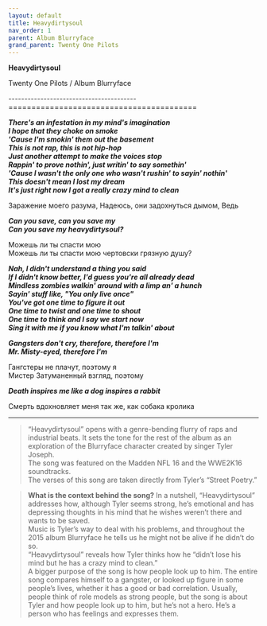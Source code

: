 ```yaml
---  
layout: default  
title: Heavydirtysoul  
nav_order: 1  
parent: Album Blurryface  
grand_parent: Twenty One Pilots  
---  
```


**Heavydirtysoul**
<p>
Twenty One Pilots / Album Blurryface
</p>  
----------------------------------------
=========================================

**_There's an infestation in my mind's imagination  
I hope that they choke on smoke  
'Cause I'm smokin' them out the basement  
This is not rap, this is not hip-hop  
Just another attempt to make the voices stop  
Rappin' to prove nothin', just writin' to say somethin'  
'Cause I wasn't the only one who wasn't rushin' to sayin' nothin'  
This doesn't mean I lost my dream  
It's just right now I got a really crazy mind to clean_**  

Заражение моего разума,
Надеюсь, они задохнуться дымом,
Ведь 

**_Can you save, can you save my  
Can you save my heavydirtysoul?_**  

Можешь ли ты спасти мою  
Можешь ли ты спасти мою чертовски грязную душу?  

**_Nah, I didn't understand a thing you said  
If I didn't know better, I'd guess you're all already dead  
Mindless zombies walkin' around with a limp an' a hunch  
Sayin' stuff like, "You only live once"  
You've got one time to figure it out  
One time to twist and one time to shout  
One time to think and I say we start now  
Sing it with me if you know what I'm talkin' about_**  

**_Gangsters don't cry, therefore, therefore I'm  
Mr. Misty-eyed, therefore I'm_**  

Гангстеры не плачут, поэтому я  
Мистер Затуманенный взгляд, поэтому  

**_Death inspires me like a dog inspires a rabbit_**  

Cмерть вдохновляет меня так же, как собака кролика

-------------------------------------

> “Heavydirtysoul” opens with a genre-bending flurry of raps and industrial beats. It sets the tone for the rest of the album as an exploration of the Blurryface character created by singer Tyler Joseph.  
The song was featured on the Madden NFL 16 and the WWE2K16 soundtracks.  
The verses of this song are taken directly from Tyler’s “Street Poetry.”

> **What is the context behind the song?**
In a nutshell, “Heavydirtysoul” addresses how, although Tyler seems strong, he’s emotional and has depressing thoughts in his mind that he wishes weren’t there and wants to be saved.  
Music is Tyler’s way to deal with his problems, and throughout the 2015 album Blurryface he tells us he might not be alive if he didn’t do so.  
“Heavydirtysoul” reveals how Tyler thinks how he “didn’t lose his mind but he has a crazy mind to clean.”  
A bigger purpose of the song is how people look up to him. The entire song compares himself to a gangster, or looked up figure in some people’s lives, whether it has a good or bad correlation. Usually, people think of role models as strong people, but the song is about Tyler and how people look up to him, but he’s not a hero. He’s a person who has feelings and expresses them.
